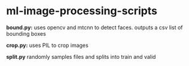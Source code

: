 # ml-image-processing-scripts


**bound.py:** uses opencv and mtcnn to detect faces. outputs a csv list of bounding boxes


**crop.py:** uses PIL to crop images


**split.py** randomly samples files and splits into train and valid
